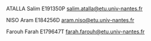 ATALLA Salim E191350P salim.atalla@etu.univ-nantes.fr

NISO Aram E184256D aram.niso@etu.univ-nantes.fr

Farouh Farah E179647T farah.farouh@etu.univ-nantes.fr
